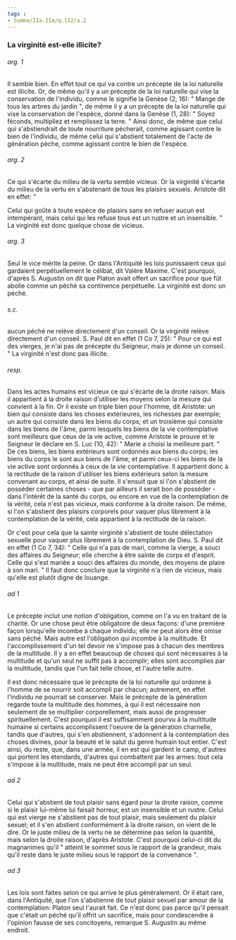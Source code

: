 ```yaml
---
tags : 
- Summa/IIa-IIæ/q.152/a.2
---
```


### La virginité est-elle illicite?

###### arg. 1
Il semble bien. En effet tout ce qui va contre un précepte de la loi naturelle est illicite. Or, de même qu'il y a un précepte de la loi naturelle qui vise la conservation de l'individu, comme le signifie la Genèse (2, 16): " Mange de tous les arbres du jardin ", de même il y a un précepte de la loi naturelle qui vise la conservation de l'espèce, donné dans la Genèse (1, 28): " Soyez féconds, multipliez et remplissez la terre. " Ainsi donc, de même que celui qui s'abstiendrait de toute nourriture pécherait, comme agissant contre le bien de l'individu, de même celui qui s'abstient totalement de l'acte de génération pèche, comme agissant contre le bien de l'espèce. 

###### arg. 2
Ce qui s'écarte du milieu de la vertu semble vicieux. Or la virginité s'écarte du milieu de la vertu en s'abstenant de tous les plaisirs sexuels. Aristote dit en effet: " 

Celui qui goûte à toute espèce de plaisirs sans en refuser aucun est intempérant, mais celui qui les refuse tous est un rustre et un insensible. " La virginité est donc quelque chose de vicieux. 

###### arg. 3
Seul le vice mérite la peine. Or dans l'Antiquité les lois punissaient ceux qui gardaient perpétuellement le célibat, dit Valère Maxime. C'est pourquoi, d'après S. Augustin on dit que Platon avait offert un sacrifice pour que fût abolie comme un péché sa continence perpétuelle. La virginité est donc un péché. 

###### s.c.
aucun péché ne relève directement d'un conseil. Or la virginité relève directement d'un conseil. S. Paul dit en effet (1 Co 7, 25): " Pour ce qui est des vierges, je n'ai pas de précepte du Seigneur, mais je donne un conseil. " La virginité n'est donc pas illicite. 

###### resp.
Dans les actes humains est vicieux ce qui s'écarte de la droite raison. Mais il appartient à la droite raison d'utiliser les moyens selon la mesure qui convient à la fin. Or il existe un triple bien pour l'homme, dit Aristote: un bien qui consiste dans les choses extérieures, les richesses par exemple; un autre qui consiste dans les biens du corps; et un troisième qui consiste dans les biens de l'âme, parmi lesquels les biens de la vie contemplative sont meilleurs que ceux de la vie active, comme Aristote le prouve et le Seigneur le déclare en S. Luc (10, 42): " Marie a choisi la meilleure part. " De ces biens, les biens extérieurs sont ordonnés aux biens du corps; les biens du corps le sont aux biens de l'âme; et parmi ceux-ci les biens de la vie active sont ordonnés à ceux de la vie contemplative. Il appartient donc à la rectitude de la raison d'utiliser les biens extérieurs selon la mesure convenant au corps, et ainsi de suite. Il s'ensuit que si l'on s'abstient de posséder certaines choses - que par ailleurs il serait bon de posséder - dans l'intérêt de la santé du corps, ou encore en vue de la contemplation de la vérité, cela n'est pas vicieux, mais conforme à la droite raison. De même, si l'on s'abstient des plaisirs corporels pour vaquer plus librement à la contemplation de la vérité, cela appartient à la rectitude de la raison. 

Or c'est pour cela que la sainte virginité s'abstient de toute délectation sexuelle pour vaquer plus librement à la contemplation de Dieu. S. Paul dit en effet (1 Co 7, 34): " Celle qui n'a pas de mari, comme la vierge, a souci des affaires du Seigneur; elle cherche à être sainte de corps et d'esprit. Celle qui s'est mariée a souci des affaires du monde, des moyens de plaire à son mari. " Il faut donc conclure que la virginité n'a rien de vicieux, mais qu'elle est plutôt digne de louange. 

###### ad 1
Le précepte inclut une notion d'obligation, comme on l'a vu en traitant de la charité. Or une chose peut être obligatoire de deux façons: d'une première façon lorsqu'elle incombe à chaque individu; elle ne peut alors être omise sans péché. Mais autre est l'obligation qui incombe à la multitude. Et l'accomplissement d'un tel devoir ne s'impose pas à chacun des membres de la multitude. Il y a en effet beaucoup de choses qui sont nécessaires à la multitude et qu'un seul ne suffit pas à accomplir; elles sont accomplies par la multitude, tandis que l'un fait telle chose, et l'autre telle autre. 

Il est donc nécessaire que le précepte de la loi naturelle qui ordonne à l'homme de se nourrir soit accompli par chacun; autrement, en effet l'individu ne pourrait se conserver. Mais le précepte de la génération regarde toute la multitude des hommes, à qui il est nécessaire non seulement de se multiplier corporellement, mais aussi de progresser spirituellement. C'est pourquoi il est suffisamment pourvu à la multitude humaine si certains accomplissent l'oeuvre de la génération charnelle, tandis que d'autres, qui s'en abstiennent, s'adonnent à la contemplation des choses divines, pour la beauté et le salut du genre humain tout entier. C'est ainsi, du reste, que, dans une armée, il en est qui gardent le camp, d'autres qui portent les étendards, d'autres qui combattent par les armes: tout cela s'impose à la multitude, mais ne peut être accompli par un seul. 

###### ad 2
Celui qui s'abstient de tout plaisir sans égard pour la droite raison, comme si le plaisir lui-même lui faisait horreur, est un insensible et un rustre. Celui qui est vierge ne s'abstient pas de tout plaisir, mais seulement du plaisir sexuel; et il s'en abstient conformément à la droite raison, on vient de le dire. Or le juste milieu de la vertu ne se détermine pas selon la quantité, mais selon la droite raison, d'après Aristote. C'est pourquoi celui-ci dit du magnanimes qu'il " atteint le sommet sous le rapport de la grandeur, mais qu'il reste dans le juste milieu sous le rapport de la convenance ". 

###### ad 3
Les lois sont faites selon ce qui arrive le plus généralement. Or il était rare, dans l'Antiquité, que l'on s'abstienne de tout plaisir sexuel par amour de la contemplation: Platon seul l'aurait fait. Ce n'est donc pas parce qu'il pensait que c'était un péché qu'il offrit un sacrifice, mais pour condescendre à l'opinion fausse de ses concitoyens, remarque S. Augustin au même endroit. 

